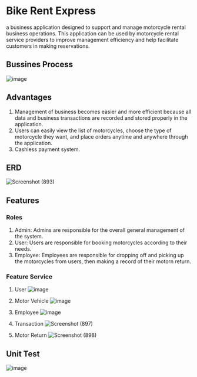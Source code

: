 # Bike Rent Express

a business application designed to support and manage motorcycle rental business operations. This application can be used by motorcycle rental service providers to improve management efficiency and help facilitate customers in making reservations.

## Bussines Process
![image](https://github.com/laililmuthoharoh/Bike-Rent-Express/assets/124485986/b835250f-c3ed-4c1f-b8a6-f3fa90617001)

## Advantages

1. Management of business  becomes easier and more efficient because all data and business transactions are recorded and stored properly in the application.
2. Users can easily view the list of motorcycles, choose the type of motorcycle they want, and place orders anytime and anywhere through the application.
3. Cashless payment system.

## ERD
![Screenshot (893)](https://github.com/laililmuthoharoh/Bike-Rent-Express/assets/124485986/250e8ce9-073e-4474-bb63-7833b15362a3)

## Features

### Roles
1. Admin: Admins are responsible for the overall general management of the system.
2. User: Users are responsible for booking motorcycles according to their needs.
3. Employee: Employees are responsible for dropping off and picking up the motorcycles from users, then making a record of their motorn return.

### Feature Service
1. User
   ![image](https://github.com/laililmuthoharoh/Bike-Rent-Express/assets/124485986/96936f74-43ae-4120-a34c-1d9e4591635c)

2. Motor Vehicle
   ![image](https://github.com/laililmuthoharoh/Bike-Rent-Express/assets/124485986/51327a5b-9de8-4dd9-8082-ab00cc26eb8a)
   
3. Employee
   ![image](https://github.com/laililmuthoharoh/Bike-Rent-Express/assets/124485986/fb46acfb-6567-472c-9232-02e69154c7ae)

4. Transaction
   ![Screenshot (897)](https://github.com/laililmuthoharoh/Bike-Rent-Express/assets/124485986/831e666a-20ae-4bb2-aa6e-1805e43067ae)

5. Motor Return
   ![Screenshot (898)](https://github.com/laililmuthoharoh/Bike-Rent-Express/assets/124485986/d40802d6-c377-4b74-bdd9-44f2028877c9)

## Unit Test
![image](https://github.com/laililmuthoharoh/Bike-Rent-Express/assets/124485986/94eabf35-54f6-424c-98d3-39bbb3da52d4)
